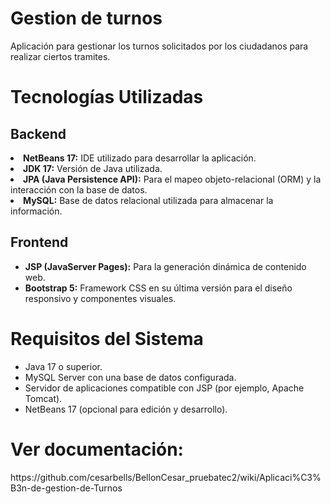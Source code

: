 <h1>Gestion de turnos</h1>
Aplicación para gestionar los turnos solicitados por los ciudadanos para realizar ciertos tramites.
<h1>Tecnologías Utilizadas</h1>
<h2>Backend</h2>
</ul>
<li><b>NetBeans 17:</b> IDE utilizado para desarrollar la aplicación.</li>
<li><b>JDK 17:</b> Versión de Java utilizada.</li>
<li><b>JPA (Java Persistence API):</b> Para el mapeo objeto-relacional (ORM) y la interacción con la base de datos.</li>
<li><b>MySQL:</b> Base de datos relacional utilizada para almacenar la información.</li>
</ul>
<h2>Frontend</h2>
<ul>
  <li><b>JSP (JavaServer Pages):</b> Para la generación dinámica de contenido web.</li>
  <li><b>Bootstrap 5:</b> Framework CSS en su última versión para el diseño responsivo y componentes visuales.
</li>
</ul>

<h1>Requisitos del Sistema</h1>
<ul>
<li>Java 17 o superior.</li>
<li>MySQL Server con una base de datos configurada.</li>
<li>Servidor de aplicaciones compatible con JSP (por ejemplo, Apache Tomcat).</li>
<li>NetBeans 17 (opcional para edición y desarrollo).</li>
</ul>
<h1>Ver documentación:</h1>
https://github.com/cesarbells/BellonCesar_pruebatec2/wiki/Aplicaci%C3%B3n-de-gestion-de-Turnos
